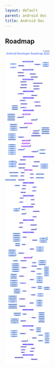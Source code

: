 ```yaml
---
layout: default
parent: android doc
title: Android Doc
---
```

## Roadmap
![android_developer_roadmap](android_developer_roadmap.png) 